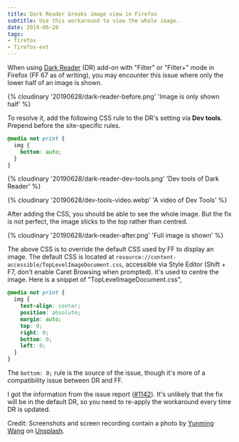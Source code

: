 ```yaml
---
title: Dark Reader breaks image view in Firefox
subtitle: Use this workaround to view the whole image.
date: 2019-06-28
tags:
- firefox
- firefox-ext
---
```


When using [Dark Reader](https://addons.mozilla.org/en-US/firefox/addon/darkreader/) (DR) add-on with "Filter" or "Filter+" mode in Firefox (FF 67 as of writing), you may encounter this issue where only the lower half of an image is shown.

{% cloudinary '20190628/dark-reader-before.png' 'Image is only shown half' %}

To resolve it, add the following CSS rule to the DR's setting via **Dev tools**. Prepend before the site-specific rules.

```css
@media not print {
  img {
    bottom: auto;
  }
}
```

{% cloudinary '20190628/dark-reader-dev-tools.png' 'Dev tools of Dark Reader' %}

{% cloudinary '20190628/dev-tools-video.webp' 'A video of Dev Tools' %}

After adding the CSS, you should be able to see the whole image. But the fix is not perfect, the image sticks to the top rather than centred.

{% cloudinary '20190628/dark-reader-after.png' 'Full image is shown' %}

The above CSS is to override the default CSS used by FF to display an image. The default CSS is located at `resource://content-accessible/TopLevelImageDocument.css`, accessible via Style Editor (Shift + F7, don't enable Caret Browsing when prompted). It's used to centre the image. Here is a snippet of "TopLevelImageDocument.css",

```css
@media not print {
  img {
    text-align: center;
    position: absolute;
    margin: auto;
    top: 0;
    right: 0;
    bottom: 0;
    left: 0;
  }
}
```

The `bottom: 0;` rule is the source of the issue, though it's more of a compatibility issue between DR and FF.

I got the information from the issue report ([#1142](https://github.com/darkreader/darkreader/issues/1142)). It's unlikely that the fix will be in the default DR, so you need to re-apply the workaround every time DR is updated.

Credit: Screenshots and screen recording contain a photo by [Yunming Wang](https://unsplash.com/@ymwang) on [Unsplash](https://unsplash.com/photos/GY2udBfnA6k).